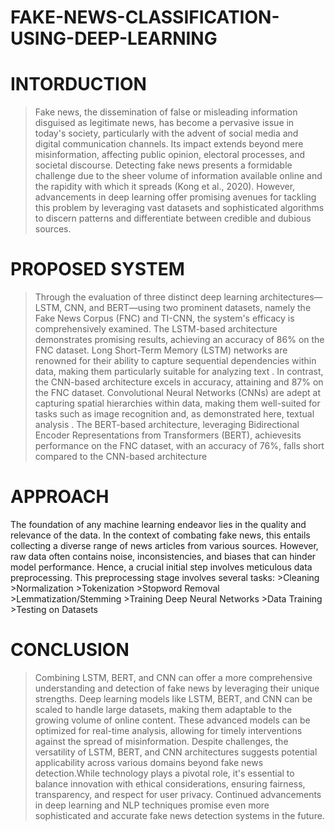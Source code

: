 # FAKE-NEWS-CLASSIFICATION-USING-DEEP-LEARNING
# INTORDUCTION
>Fake news, the dissemination of false or misleading information disguised as legitimate news, has become a pervasive issue in today's society, particularly with the advent of social media and digital communication channels. Its impact extends beyond mere misinformation, affecting public opinion, electoral processes, and societal discourse.
> Detecting fake news presents a formidable challenge due to the sheer volume of information available online and the rapidity with which it spreads (Kong et al., 2020).
>However, advancements in deep learning offer promising avenues for tackling this problem by leveraging vast datasets and sophisticated algorithms to discern patterns and differentiate between credible and dubious sources.
# PROPOSED SYSTEM
>Through the evaluation of three distinct deep learning architectures—LSTM, CNN, and BERT—using two prominent datasets, namely the Fake News Corpus (FNC) and TI-CNN, the system's efficacy is comprehensively examined.
>The LSTM-based architecture demonstrates promising results, achieving an accuracy of 86% on the FNC dataset. Long Short-Term Memory (LSTM) networks are renowned for their ability to capture sequential dependencies within data, making them particularly suitable for analyzing text .
>In contrast, the CNN-based architecture excels in accuracy, attaining and 87% on the FNC dataset. Convolutional Neural Networks (CNNs) are adept at capturing spatial hierarchies within data, making them well-suited for tasks such as image recognition and, as demonstrated here, textual analysis . 
The BERT-based architecture, leveraging Bidirectional Encoder Representations from Transformers (BERT), achievesits performance on the FNC dataset, with an accuracy of 76%, falls short compared to the CNN-based architecture
# APPROACH
The foundation of any machine learning endeavor lies in the quality and relevance of the data. In the context of combating fake news, this entails collecting a diverse range of news articles from various sources. However, raw data often contains noise, inconsistencies, and biases that can hinder model performance. Hence, a crucial initial step involves meticulous data preprocessing.
This preprocessing stage involves several tasks:
        >Cleaning
        >Normalization
        >Tokenization
        >Stopword Removal
        >Lemmatization/Stemming
        >Training Deep Neural Networks
        >Data Training 
        >Testing on Datasets

# CONCLUSION
>Combining LSTM, BERT, and CNN can offer a more comprehensive understanding and detection of fake news by leveraging their unique strengths.
>Deep learning models like LSTM, BERT, and CNN can be scaled to handle large datasets, making them adaptable to the growing volume of online content.
>These advanced models can be optimized for real-time analysis, allowing for timely interventions against the spread of misinformation.
>Despite challenges, the versatility of LSTM, BERT, and CNN architectures suggests potential applicability across various domains beyond fake news detection.While technology
>plays a pivotal role, it's essential to balance innovation with ethical considerations, ensuring fairness, transparency, and respect for user privacy.
>Continued advancements in deep learning and NLP techniques promise even more sophisticated and accurate fake news detection systems in the future.





